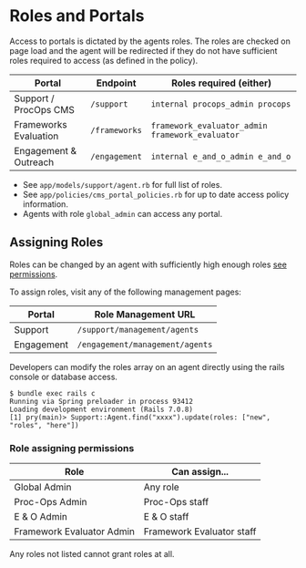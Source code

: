 # Roles and Portals

Access to portals is dictated by the agents roles. The roles are checked on page load and the agent will be redirected if they do not have sufficient roles required to access (as defined in the policy).

|Portal|Endpoint|Roles required (either)|
|-|-|-|
|Support / ProcOps CMS|`/support`|`internal procops_admin procops`|
|Frameworks Evaluation|`/frameworks`|`framework_evaluator_admin framework_evaluator`|
|Engagement & Outreach|`/engagement`|`internal e_and_o_admin e_and_o`|

- See `app/models/support/agent.rb` for full list of roles.
- See `app/policies/cms_portal_policies.rb` for up to date access policy information.
- Agents with role `global_admin` can access any portal.

## Assigning Roles

Roles can be changed by an agent with sufficiently high enough roles [see permissions](#role-assigning-permissions).

To assign roles, visit any of the following management pages:

|Portal|Role Management URL|
|-|-|
|Support|`/support/management/agents`|
|Engagement|`/engagement/management/agents`|

Developers can modify the roles array on an agent directly using the rails console or database access.

```
$ bundle exec rails c
Running via Spring preloader in process 93412
Loading development environment (Rails 7.0.8)
[1] pry(main)> Support::Agent.find("xxxx").update(roles: ["new", "roles", "here"])
```

### Role assigning permissions

|Role|Can assign...|
|-|-|
|Global Admin|Any role|
|Proc-Ops Admin|Proc-Ops staff|
|E & O Admin|E & O staff|
|Framework Evaluator Admin|Framework Evaluator staff|

Any roles not listed cannot grant roles at all.
